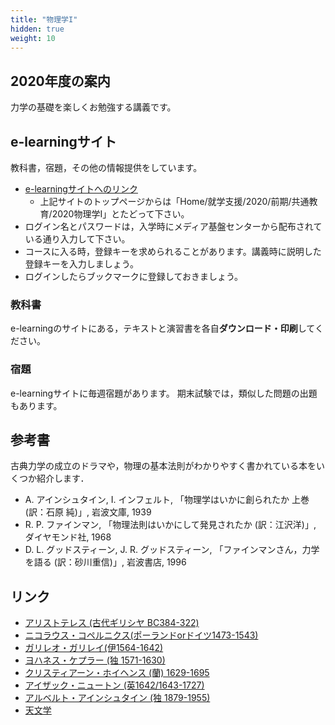 ```yaml
---
title: "物理学I"
hidden: true
weight: 10
---
```


## 2020年度の案内

力学の基礎を楽しくお勉強する講義です。

## e-learningサイト

教科書，宿題，その他の情報提供をしています。

- [e-learningサイトへのリンク](https://mdcs4s.cc.yamaguchi-u.ac.jp/moodle/course/view.php?id=40898&noprocess)
	- 上記サイトのトップページからは「Home/就学支援/2020/前期/共通教育/2020物理学I」とたどって下さい。
- ログイン名とパスワードは，入学時にメディア基盤センターから配布されている通り入力して下さい。
- コースに入る時，登録キーを求められることがあります。講義時に説明した登録キーを入力しましょう。
- ログインしたらブックマークに登録しておきましょう。

### 教科書
e-learningのサイトにある，テキストと演習書を各自**ダウンロード・印刷**してください。

### 宿題

e-learningサイトに毎週宿題があります。
期末試験では，類似した問題の出題もあります。

## 参考書

古典力学の成立のドラマや，物理の基本法則がわかりやすく書かれている本をいくつか紹介します．

- A. アインシュタイン, I. インフェルト,
「物理学はいかに創られたか 上巻 (訳：石原 純)」, 岩波文庫, 1939
- R. P. ファインマン, 「物理法則はいかにして発見されたか (訳：江沢洋)」, ダイヤモンド社, 1968
- D. L. グッドスティーン, J. R. グッドスティーン,
「ファインマンさん，力学を語る (訳：砂川重信)」, 岩波書店, 1996

## リンク

- [アリストテレス (古代ギリシヤ BC384-322) ](http://ja.wikipedia.org/wiki/%E3%82%A2%E3%83%AA%E3%82%B9%E3%83%88%E3%83%86%E3%83%AC%E3%82%B9)
- [ニコラウス・コペルニクス(ポーランドorドイツ1473-1543)](http://ja.wikipedia.org/wiki/%E3%82%B3%E3%83%9A%E3%83%AB%E3%83%8B%E3%82%AF%E3%82%B9)
- [ガリレオ・ガリレイ(伊1564-1642) ](http://ja.wikipedia.org/wiki/%E3%82%AC%E3%83%AA%E3%83%AC%E3%82%AA%E3%83%BB%E3%82%AC%E3%83%AA%E3%83%AC%E3%82%A4)
- [ヨハネス・ケプラー (独 1571-1630) ](http://ja.wikipedia.org/wiki/%E3%83%A8%E3%83%8F%E3%83%8D%E3%82%B9%E3%83%BB%E3%82%B1%E3%83%97%E3%83%A9%E3%83%BC)
- [クリスティアーン・ホイヘンス (蘭) 1629-1695](http://ja.wikipedia.org/wiki/%E3%82%AF%E3%83%AA%E3%82%B9%E3%83%86%E3%82%A3%E3%82%A2%E3%83%BC%E3%83%B3%E3%83%BB%E3%83%9B%E3%82%A4%E3%83%98%E3%83%B3%E3%82%B9)
- [アイザック・ニュートン (英1642/1643-1727)](http://ja.wikipedia.org/wiki/%E3%82%A2%E3%82%A4%E3%82%B6%E3%83%83%E3%82%AF%E3%83%BB%E3%83%8B%E3%83%A5%E3%83%BC%E3%83%88%E3%83%B3)
- [アルベルト・アインシュタイン (独 1879-1955) ](http://ja.wikipedia.org/wiki/%E3%82%A2%E3%83%AB%E3%83%99%E3%83%AB%E3%83%88%E3%83%BB%E3%82%A2%E3%82%A4%E3%83%B3%E3%82%B7%E3%83%A5%E3%82%BF%E3%82%A4%E3%83%B3)
- [天文学](http://ja.wikipedia.org/wiki/%E5%A4%A9%E6%96%87%E5%AD%A6)
